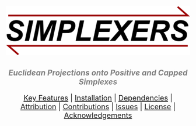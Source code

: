 <h1 align="center">
    <img src="https://github.com/mscaudill/simplexers/blob/main/docs/imgs/logo.png" 
    style="width:600px;height:auto;"/>
</h1>

<h2 align="center">
  <i><font color='gray'>Euclidean Projections onto Positive and Capped Simplexes</font></i>
</h2>

<p align="center"  style="font-size: 20px">
<a href="#Key-Features">Key Features</a>   |  
<a href="#Installation">Installation</a>   |  
<a href="#Dependencies">Dependencies</a>   |  
<a href="#Attribution">Attribution</a>   |  
<a href="#Contributions">Contributions</a>   |  
<a href="#Issues">Issues</a>   |  
<a href="#License">License</a> |
<a href="#Acknowledgements">Acknowledgements</a> 
</p>

